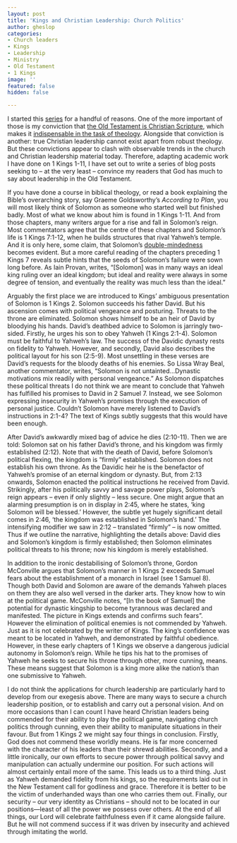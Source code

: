```yaml
---
layout: post
title: 'Kings and Christian Leadership: Church Politics'
author: gheslop
categories:
- Church leaders
- Kings
- Leadership
- Ministry
- Old Testament
- 1 Kings
image: ''
featured: false
hidden: false

---
```

I started this [series](http://www.rekindle.co.za/content/kings-and-christian-leadership-an-introduction/) for a handful of reasons. One of the more important of those is my conviction that [the Old Testament is Christian Scripture](http://www.rekindle.co.za/content/thank-god-for-the-old-testament/), which makes it [indispensable in the task of theology](http://www.rekindle.co.za/content/four-god-given-uses-for-the-bible/). Alongside that conviction is another: true Christian leadership cannot exist apart from robust theology. But these convictions appear to clash with observable trends in the church and Christian leadership material today. Therefore, adapting academic work I have done on 1 Kings 1-11, I have set out to write a series of blog posts seeking to – at the very least – convince my readers that God has much to say about leadership in the Old Testament.

If you have done a course in biblical theology, or read a book explaining the Bible’s overarching story, say Graeme Goldsworthy’s _According to Plan_, you will most likely think of Solomon as someone who started well but finished badly. Most of what we know about him is found in 1 Kings 1-11. And from those chapters, many writers argue for a rise and fall in Solomon’s reign. Most commentators agree that the centre of these chapters and Solomon’s life is 1 Kings 7:1-12, when he builds structures that rival Yahweh’s temple. And it is only here, some claim, that Solomon’s [double-mindedness](http://www.rekindle.co.za/content/the-epistle-of-james-wisdom-and-works/) becomes evident. But a more careful reading of the chapters preceding 1 Kings 7 reveals subtle hints that the seeds of Solomon’s failure were sown long before. As Iain Provan, writes, “\[Solomon\] was in many ways an ideal king ruling over an ideal kingdom; but ideal and reality were always in some degree of tension, and eventually the reality was much less than the ideal.”

Arguably the first place we are introduced to Kings’ ambiguous presentation of Solomon is 1 Kings 2. Solomon succeeds his father David. But his ascension comes with political vengeance and posturing. Threats to the throne are eliminated. Solomon shows himself to be an heir of David by bloodying his hands. David’s deathbed advice to Solomon is jarringly two-sided. Firstly, he urges his son to obey Yahweh (1 Kings 2:1-4). Solomon must be faithful to Yahweh’s law. The success of the Davidic dynasty rests on fidelity to Yahweh. However, and secondly, David also describes the political layout for his son (2:5-9). Most unsettling in these verses are David’s requests for the bloody deaths of his enemies. So Lissa Wray Beal, another commentator, writes, “Solomon is not untainted…Dynastic motivations mix readily with personal vengeance.” As Solomon dispatches these political threats I do not think we are meant to conclude that Yahweh has fulfilled his promises to David in 2 Samuel 7. Instead, we see Solomon expressing insecurity in Yahweh’s promises through the execution of personal justice. Couldn’t Solomon have merely listened to David’s instructions in 2:1-4? The text of Kings subtly suggests that this would have been enough.

After David’s awkwardly mixed bag of advice he dies (2:10-11). Then we are told: Solomon sat on his father David’s throne, and his kingdom was firmly established (2:12). Note that with the death of David, before Solomon’s political flexing, the kingdom is “firmly” established. Solomon does not establish his own throne. As the Davidic heir he is the benefactor of Yahweh’s promise of an eternal kingdom or dynasty. But, from 2:13 onwards, Solomon enacted the political instructions he received from David. Strikingly, after his politically savvy and savage power plays, Solomon’s reign appears – even if only slightly – less secure. One might argue that an alarming presumption is on in display in 2:45, where he states, ‘king Solomon will be blessed.’ However, the subtle yet hugely significant detail comes in 2:46, ‘the kingdom was established in Solomon’s hand.’ The intensifying modifier we saw in 2:12 – translated “firmly” – is now omitted. Thus if we outline the narrative, highlighting the details above: David dies and Solomon’s kingdom is firmly established; then Solomon eliminates political threats to his throne; now his kingdom is merely established.

In addition to the ironic destabilising of Solomon’s throne, Gordon McConville argues that Solomon’s manner in 1 Kings 2 exceeds Samuel fears about the establishment of a monarch in Israel (see 1 Samuel 8). Though both David and Solomon are aware of the demands Yahweh places on them they are also well versed in the darker arts. They know how to win at the political game. McConville notes, “\[In the book of Samuel\] the potential for dynastic kingship to become tyrannous was declared and manifested. The picture in Kings extends and confirms such fears”. However the elimination of political enemies is not commended by Yahweh. Just as it is not celebrated by the writer of Kings. The king’s confidence was meant to be located in Yahweh, and demonstrated by faithful obedience. However, in these early chapters of 1 Kings we observe a dangerous judicial autonomy in Solomon’s reign. While he tips his hat to the promises of Yahweh he seeks to secure his throne through other, more cunning, means. These means suggest that Solomon is a king more alike the nation’s than one submissive to Yahweh.

I do not think the applications for church leadership are particularly hard to develop from our exegesis above. There are many ways to secure a church leadership position, or to establish and carry out a personal vision. And on more occasions than I can count I have heard Christian leaders being commended for their ability to play the political game, navigating church politics through cunning, even their ability to manipulate situations in their favour. But from 1 Kings 2 we might say four things in conclusion. Firstly, God does not commend these worldly means. He is far more concerned with the character of his leaders than their shrewd abilities. Secondly, and a little ironically, our own efforts to secure power through political savvy and manipulation can actually undermine our position. For such actions will almost certainly entail more of the same. This leads us to a third thing. Just as Yahweh demanded fidelity from his kings, so the requirements laid out in the New Testament call for godliness and grace. Therefore it is better to be the victim of underhanded ways than one who carries them out. Finally, our security – our very identity as Christians – should not to be located in our positions—least of all the power we possess over others. At the end of all things, our Lord will celebrate faithfulness even if it came alongside failure. But he will not commend success if it was driven by insecurity and achieved through imitating the world.